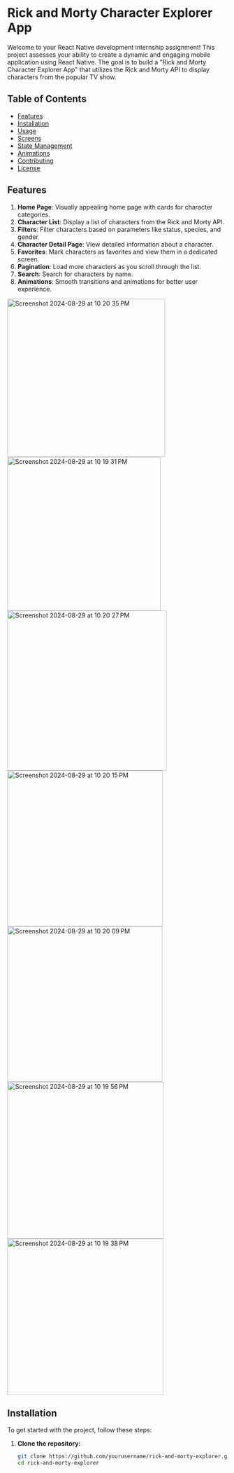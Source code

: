 # Rick and Morty Character Explorer App

Welcome to your React Native development internship assignment! This project assesses your ability to create a dynamic and engaging mobile application using React Native. The goal is to build a "Rick and Morty Character Explorer App" that utilizes the Rick and Morty API to display characters from the popular TV show. 

## Table of Contents

- [Features](#features)
- [Installation](#installation)
- [Usage](#usage)
- [Screens](#screens)
- [State Management](#state-management)
- [Animations](#animations)
- [Contributing](#contributing)
- [License](#license)

## Features

1. **Home Page**: Visually appealing home page with cards for character categories.
2. **Character List**: Display a list of characters from the Rick and Morty API.
3. **Filters**: Filter characters based on parameters like status, species, and gender.
4. **Character Detail Page**: View detailed information about a character.
5. **Favorites**: Mark characters as favorites and view them in a dedicated screen.
6. **Pagination**: Load more characters as you scroll through the list.
7. **Search**: Search for characters by name.
8. **Animations**: Smooth transitions and animations for better user experience.
<img width="361" alt="Screenshot 2024-08-29 at 10 20 35 PM" src="https://github.com/user-attachments/assets/964ef345-e7bd-401e-8061-4252b6b721e1">
<img width="351" alt="Screenshot 2024-08-29 at 10 19 31 PM" src="https://github.com/user-attachments/assets/3286c284-c255-4260-9fe4-1cad955427c7">
<img width="365" alt="Screenshot 2024-08-29 at 10 20 27 PM" src="https://github.com/user-attachments/assets/3854b8d5-41c6-493d-b825-88b28da57699">
<img width="356" alt="Screenshot 2024-08-29 at 10 20 15 PM" src="https://github.com/user-attachments/assets/99d60ed5-01ea-4542-a040-9e39bec1ba51">
<img width="355" alt="Screenshot 2024-08-29 at 10 20 09 PM" src="https://github.com/user-attachments/assets/bc943a4f-0d9d-4889-a450-3229040f0ada">
<img width="358" alt="Screenshot 2024-08-29 at 10 19 56 PM" src="https://github.com/user-attachments/assets/e9887348-ad2a-4512-9f4f-73e7bec20c3f">
<img width="357" alt="Screenshot 2024-08-29 at 10 19 38 PM" src="https://github.com/user-attachments/assets/3b90bd41-fb3f-4191-b4df-9014cec8acfe">


## Installation

To get started with the project, follow these steps:

1. **Clone the repository:**

   ```bash
   git clone https://github.com/yourusername/rick-and-morty-explorer.git
   cd rick-and-morty-explorer
